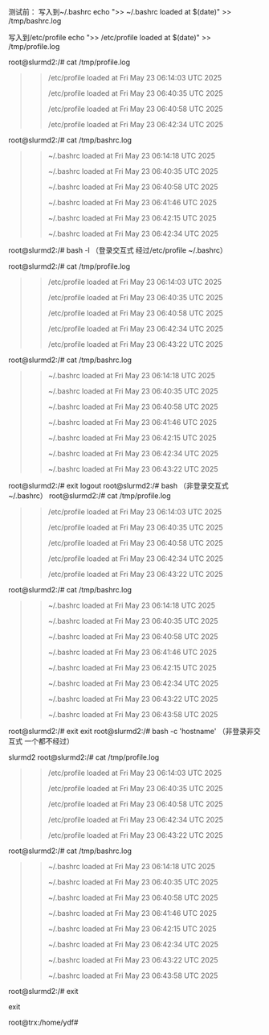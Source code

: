 测试前：
写入到~/.bashrc
echo ">> ~/.bashrc loaded at $(date)" >> /tmp/bashrc.log

写入到/etc/profile
echo ">> /etc/profile loaded at $(date)" >> /tmp/profile.log

root@slurmd2:/# cat /tmp/profile.log

>> /etc/profile loaded at Fri May 23 06:14:03 UTC 2025
>> 
>> /etc/profile loaded at Fri May 23 06:40:35 UTC 2025
>> 
>> /etc/profile loaded at Fri May 23 06:40:58 UTC 2025
>> 
>> /etc/profile loaded at Fri May 23 06:42:34 UTC 2025
>> 
root@slurmd2:/# cat /tmp/bashrc.log

>> ~/.bashrc loaded at Fri May 23 06:14:18 UTC 2025
>> 
>> ~/.bashrc loaded at Fri May 23 06:40:35 UTC 2025
>> 
>> ~/.bashrc loaded at Fri May 23 06:40:58 UTC 2025
>> 
>> ~/.bashrc loaded at Fri May 23 06:41:46 UTC 2025
>> 
>> ~/.bashrc loaded at Fri May 23 06:42:15 UTC 2025
>> 
>> ~/.bashrc loaded at Fri May 23 06:42:34 UTC 2025
>> 
root@slurmd2:/# bash -l  （登录交互式 经过/etc/profile ~/.bashrc）

root@slurmd2:/# cat /tmp/profile.log

>> /etc/profile loaded at Fri May 23 06:14:03 UTC 2025
>> 
>> /etc/profile loaded at Fri May 23 06:40:35 UTC 2025
>> 
>> /etc/profile loaded at Fri May 23 06:40:58 UTC 2025
>> 
>> /etc/profile loaded at Fri May 23 06:42:34 UTC 2025
>> 
>> /etc/profile loaded at Fri May 23 06:43:22 UTC 2025
>> 
root@slurmd2:/# cat /tmp/bashrc.log

>> ~/.bashrc loaded at Fri May 23 06:14:18 UTC 2025
>> 
>> ~/.bashrc loaded at Fri May 23 06:40:35 UTC 2025
>> 
>> ~/.bashrc loaded at Fri May 23 06:40:58 UTC 2025
>> 
>> ~/.bashrc loaded at Fri May 23 06:41:46 UTC 2025
>> 
>> ~/.bashrc loaded at Fri May 23 06:42:15 UTC 2025
>> 
>> ~/.bashrc loaded at Fri May 23 06:42:34 UTC 2025
>> 
>> ~/.bashrc loaded at Fri May 23 06:43:22 UTC 2025
>> 
root@slurmd2:/# exit
logout
root@slurmd2:/# bash （非登录交互式 ~/.bashrc）
root@slurmd2:/# cat /tmp/profile.log

>> /etc/profile loaded at Fri May 23 06:14:03 UTC 2025
>> 
>> /etc/profile loaded at Fri May 23 06:40:35 UTC 2025
>> 
>> /etc/profile loaded at Fri May 23 06:40:58 UTC 2025
>> 
>> /etc/profile loaded at Fri May 23 06:42:34 UTC 2025
>> 
>> /etc/profile loaded at Fri May 23 06:43:22 UTC 2025
>> 
root@slurmd2:/# cat /tmp/bashrc.log

>> ~/.bashrc loaded at Fri May 23 06:14:18 UTC 2025
>> 
>> ~/.bashrc loaded at Fri May 23 06:40:35 UTC 2025
>> 
>> ~/.bashrc loaded at Fri May 23 06:40:58 UTC 2025
>> 
>> ~/.bashrc loaded at Fri May 23 06:41:46 UTC 2025
>> 
>> ~/.bashrc loaded at Fri May 23 06:42:15 UTC 2025
>> 
>> ~/.bashrc loaded at Fri May 23 06:42:34 UTC 2025
>> 
>> ~/.bashrc loaded at Fri May 23 06:43:22 UTC 2025
>> 
>> ~/.bashrc loaded at Fri May 23 06:43:58 UTC 2025
>> 
root@slurmd2:/# exit
exit
root@slurmd2:/# bash -c 'hostname' （非登录非交互式 一个都不经过）

slurmd2
root@slurmd2:/# cat /tmp/profile.log

>> /etc/profile loaded at Fri May 23 06:14:03 UTC 2025
>> 
>> /etc/profile loaded at Fri May 23 06:40:35 UTC 2025
>> 
>> /etc/profile loaded at Fri May 23 06:40:58 UTC 2025
>> 
>> /etc/profile loaded at Fri May 23 06:42:34 UTC 2025
>> 
>> /etc/profile loaded at Fri May 23 06:43:22 UTC 2025
>> 
root@slurmd2:/# cat /tmp/bashrc.log

>> ~/.bashrc loaded at Fri May 23 06:14:18 UTC 2025
>> 
>> ~/.bashrc loaded at Fri May 23 06:40:35 UTC 2025
>> 
>> ~/.bashrc loaded at Fri May 23 06:40:58 UTC 2025
>> 
>> ~/.bashrc loaded at Fri May 23 06:41:46 UTC 2025
>> 
>> ~/.bashrc loaded at Fri May 23 06:42:15 UTC 2025
>> 
>> ~/.bashrc loaded at Fri May 23 06:42:34 UTC 2025
>> 
>> ~/.bashrc loaded at Fri May 23 06:43:22 UTC 2025
>> 
>> ~/.bashrc loaded at Fri May 23 06:43:58 UTC 2025
>> 
root@slurmd2:/# exit

exit

root@trx:/home/ydf# 
